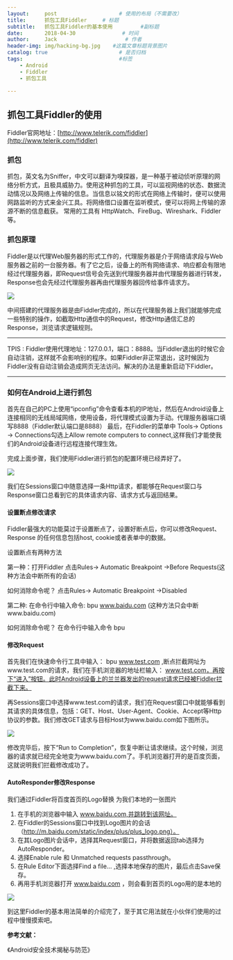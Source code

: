 ```yaml
---
layout:     post                    # 使用的布局（不需要改）
title:      抓包工具Fiddler     # 标题 
subtitle:   抓包工具Fiddler的基本使用         #副标题
date:       2018-04-30               # 时间
author:     Jack                      # 作者
header-img: img/hacking-bg.jpg    #这篇文章标题背景图片
catalog: true                       # 是否归档
tags:                               #标签
    - Android
    - Fiddler
    - 抓包工具
    
---
```



## 抓包工具Fiddler的使用

Fiddler官网地址：[http://www.telerik.com/fiddler](http://www.telerik.com/fiddler)
### 抓包

抓包，英文名为Sniffer，中文可以翻译为嗅探器，是一种基于被动侦听原理的网络分析方式，且极具威胁力。使用这种抓包的工具，可以监视网络的状态、数据流动情况以及网络上传输的信息。当信息以铭文的形式在网络上传输时，便可以使用网路监听的方式来金兴工具。将网络借口设置在监听模式，便可以将网上传输的源源不断的信息截获。
常用的工具有 HttpWatch、FireBug、Wireshark、Fiddler等。

### 抓包原理

Fiddler是以代理Web服务器的形式工作的，代理服务器是介于网络请求段与Web服务器之前的一台服务器。有了它之后，设备上的所有网络请求、响应都会有限地经过代理服务器，即Request信号会先送到代理服务器并由代理服务器进行转发，Response也会先经过代理服务器再由代理服务器回传给事件请求方。

![](https://ws1.sinaimg.cn/large/b5ec746bgy1frng4fw3ouj21030d1dlw.jpg)

中间搭建的代理服务器是由Fiddler完成的，所以在代理服务器上我们就能够完成一些特别的操作，如截取Http通信中的Request，修改Http通信汇总的Response，浏览请求逻辑规则。

----------
TPIS : Fiddler使用代理地址：127.0.0.1，端口：8888。当Fiddler退出的时候它会自动注销，这样就不会影响别的程序。如果Fiddler非正常退出，这时候因为Fiddler没有自动注销会造成网页无法访问。解决的办法是重新启动下Fiddler。

----------

### 如何在Android上进行抓包

首先在自己的PC上使用“ipconfig”命令查看本机的IP地址，然后在Android设备上连接相同的无线局域网络，使用设备，将代理模式设置为手动。代理服务器端口填写8888（Fiddler默认端口是8888）
最后，在Fiddler的菜单中  Tools-> Options -> Connections勾选上Allow remote computers to connect,这样我们才能使我们的Android设备进行远程连接代理生效。

完成上面步骤，我们使用Fiddler进行抓包的配置环境已经弄好了。

![](https://ws1.sinaimg.cn/large/b5ec746bgy1frnjybv3h0j214q0mce6m.jpg)

我们在Sessions窗口中随意选择一条Http请求，都能够在Request窗口与Response窗口总看到它的具体请求内容、请求方式与返回结果。

#### 设置断点修改请求

Fiddler最强大的功能莫过于设置断点了，设置好断点后，你可以修改Request、Response 的任何信息包括host, cookie或者表单中的数据。

设置断点有两种方法

第一种：打开Fiddler 点击Rules-> Automatic Breakpoint  ->Before Requests(这种方法会中断所有的会话)

如何消除命令呢？  点击Rules-> Automatic Breakpoint  ->Disabled

第二种:  在命令行中输入命令:  bpu www.baidu.com   (这种方法只会中断www.baidu.com)

如何消除命令呢？  在命令行中输入命令 bpu

#### 修改Request

首先我们在快速命令行工具中输入： bpu www.test.com ,断点拦截网址为www.test.com的请求，我们在手机浏览器的地址栏输入： www.test.com，再按下“进入”按钮。此时Android设备上的兰兰器发出的request请求已经被Fiddler拦截下来。

再Sessions窗口中选择www.test.com的请求，我们在Request窗口中就能够看到其请求的具体信息，包括：GET、Host、User-Agent、Cookie、Accept等Http协议的参数。我们修改GET请求与目标Host为www.baidu.com如下图所示。

![](https://ws1.sinaimg.cn/large/b5ec746bgy1frnkuagnidj214h0i6qjm.jpg)

修改完毕后，按下“Run to Completion”，恢复中断让请求继续。这个时候，浏览器的请求就已经完全地变为www.baidu.com了。手机浏览器打开的是百度页面，这就说明我们拦截修改成功了。

#### AutoResponder修改Response

我们通过Fiddler将百度首页的Logo替换 为我们本地的一张图片

1. 在手机的浏览器中输入 www.baidu.com,并跳转到该网址。
2. 在Fiddler的Sessions窗口中找到Logo图片的会话（http://m.baidu.com/static/index/plus/plus_logo.png）。
3. 在其Logo图片会话中，选择其Request窗口，并将数据返回tab选择为AutoResponder。
4. 选择Enable rule 和 Unmatched requests passthrough。
5. 在Rule Editor下面选择Find a file... ,选择本地保存的图片，最后点击Save保存。
6. 再用手机浏览器打开 www.baidu.com ，则会看到首页的Logo用的是本地的

![](https://ws1.sinaimg.cn/large/b5ec746bgy1frnlfodjeoj214e0l5tmt.jpg)

到这里Fiddler的基本用法简单的介绍完了，至于其它用法就在小伙伴们使用的过程中慢慢摸索吧。

**参考文献：**

《Android安全技术揭秘与防范》